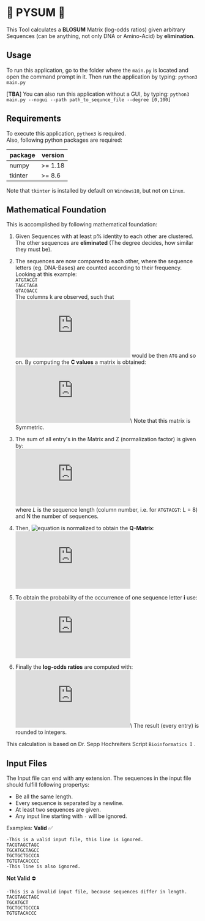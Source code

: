 # :blossom: PYSUM :blossom:
This Tool calculates a **BLOSUM** Matrix (log-odds ratios) given arbitrary Sequences (can be anything, not only DNA or Amino-Acid) by **elimination**.

## Usage
To run this application, go to the folder where the `main.py` is located and open the command prompt in it. Then run the application by typing:
`python3 main.py`

[**TBA**] You can also run this application without a GUI, by typing:
`python3 main.py --nogui --path path_to_sequnce_file --degree [0,100]`

## Requirements
To execute this application, `python3` is required. \
Also, following python packages are required:

| package  | version |
| -------  | ------- |
| numpy    | >= 1.18 |
| tkinter  | >= 8.6  |


Note that `tkinter` is installed by default on `Windows10`, but not on `Linux`.

## Mathematical Foundation
This is accomplished by following mathematical foundation:

1. Given Sequences with at least p% identity to each other are clustered. The other sequences are **eliminated** (The degree decides, how similar they must be).

2. The sequences are now compared to each other, where the sequence letters (eg. DNA-Bases) are counted according to their frequency. Looking at this example:\
`ATGTACGT`\
`TAGCTAGA`\
`GTACGACC`\
The columns k are observed, such that
![equation](https://latex.codecogs.com/svg.latex?%5Cdpi%7B300%7D%20k_1)
would be then `ATG` and so on.  By computing the **C values** a matrix is obtained:\
![equation](https://latex.codecogs.com/svg.latex?%5Cdpi%7B300%7D%20c_%7Bi%2C%20j%7D%5E%7Bk%7D%3D%5Cleft%5C%7B%5Cbegin%7Barray%7D%7Bll%7D%20%5Cleft%28%5Cbegin%7Barray%7D%7Bc%7D%20n_%7Bi%7D%5E%7Bk%7D%20%5C%5C%202%20%5Cend%7Barray%7D%5Cright%29%20%26%20%5Ctext%20%7B%20for%20%7D%20i%3Dj%20%5C%5C%20n_%7Bi%7D%5E%7Bk%7D%20n_%7Bj%7D%5E%7Bk%7D%20%26%20%5Ctext%20%7B%20for%20%7D%20i%3Ej%20%5Cend%7Barray%7D%5Cright.)\
Note that this matrix is Symmetric.

3. The sum of all entry's in the Matrix and Z (normalization factor) is given by:  
![equation](https://latex.codecogs.com/svg.latex?%5Cdpi%7B300%7D%20c_%7Bi%2C%20j%7D%3D%5Csum_%7Bk%7D%20c_%7Bi%2C%20j%7D%5E%7Bk%7D%20%5Ctext%7B%20and%20%7D%20Z%3D%5Csum_%7Bi%20%5Cgeq%20j%7D%20c_%7Bi%2C%20j%7D%3D%5Cfrac%7BL%20N%28N-1%29%7D%7B2%7D)\
where *L* is the sequence length (column number, i.e. for `ATGTACGT`: L = 8) and N the number of sequences.

4. Then,
![equation](https://latex.codecogs.com/svg.latex?%5Cdpi%7B300%7D%20c_{i,j})
is normalized to obtain the **Q-Matrix**:\
![equation](https://latex.codecogs.com/svg.latex?%5Cdpi%7B300%7D%20q_%7Bi%2C%20j%7D%3D%5Cfrac%7Bc_%7Bi%2C%20j%7D%7D%7BZ%7D)

5. To obtain the probability of the occurrence of one sequence letter **i** use:\
![equation](https://latex.codecogs.com/svg.latex?%5Cdpi%7B300%7D%20q_%7Bi%7D%3Dq_%7Bi%2C%20i%7D&plus;%5Csum_%7Bj%20%5Cneq%20i%7D%20%5Cfrac%7Bq_%7Bi%2C%20j%7D%7D%7B2%7D)

6. Finally the **log-odds ratios** are computed with:\
![equation](https://latex.codecogs.com/svg.latex?%5Cdpi%7B300%7D%20c_%7Bi%2C%20j%7D%5E%7Bk%7D%3D%5Cleft%5C%7B%5Cbegin%7Barray%7D%7Bll%7D%20%5Cleft%28%5Cbegin%7Barray%7D%7Bc%7D%20n_%7Bi%7D%5E%7Bk%7D%20%5C%5C%202%20%5Cend%7Barray%7D%5Cright%29%20%26%20%5Ctext%20%7B%20for%20%7D%20i%3Dj%20%5C%5C%20n_%7Bi%7D%5E%7Bk%7D%20n_%7Bj%7D%5E%7Bk%7D%20%26%20%5Ctext%20%7B%20for%20%7D%20i%3Ej%20%5Cend%7Barray%7D%5Cright.)\
The result (every entry) is rounded to integers.

This calculation is based on Dr. Sepp Hochreiters Script `Bioinformatics I` .

## Input Files
The Input file can end with any extension.
The sequences in the input file should fulfill following propertys:
* Be all the same length.
* Every sequence is separated by a newline.
* At least two sequences are given.
* Any input line starting with `-` will be ignored.

Examples:
**Valid** ✅
```
-This is a valid input file, this line is ignored.
TACGTAGCTAGC
TGCATGCTAGCC
TGCTGCTGCCCA
TGTGTACACCCC
-This line is also ignored.
```
**Not Valid** ⛔️
```
-This is a invalid input file, because sequences differ in length.
TACGTAGCTAGC
TGCATGCT
TGCTGCTGCCCA
TGTGTACACCC
```
